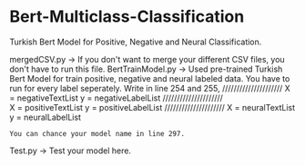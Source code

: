 # Bert-Multiclass-Classification
Turkish Bert Model for Positive, Negative and Neural Classification.


mergedCSV.py -> If you don't want to merge your different CSV files, you don't have to run this file.
BertTrainModel.py -> Used pre-trained Turkish Bert Model for train positive, negative and neural labeled data. You have to run for every label seperately. Write in line 254 and 255,
    /////////////////////
    X = negativeTextList
    y = negativeLabelList
    /////////////////////  
    X = positiveTextList
    y = positiveLabelList
    /////////////////////
    X = neuralTextList
    y = neuralLabelList
    
    You can chance your model name in line 297.
    
Test.py -> Test your model here.

